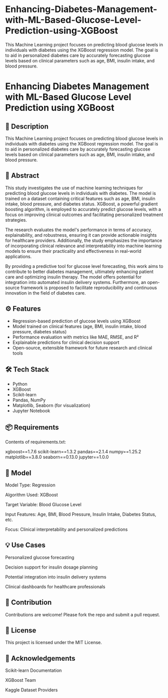 # Enhancing-Diabetes-Management-with-ML-Based-Glucose-Level-Prediction-using-XGBoost
This Machine Learning project focuses on predicting blood glucose levels in individuals with diabetes using the XGBoost regression model. The goal is to aid in personalized diabetes care by accurately forecasting glucose levels based on clinical parameters such as age, BMI, insulin intake, and blood pressure.
# Enhancing Diabetes Management with ML-Based Glucose Level Prediction using XGBoost

## 📌 Description
This Machine Learning project focuses on predicting blood glucose levels in individuals with diabetes using the XGBoost regression model. The goal is to aid in personalized diabetes care by accurately forecasting glucose levels based on clinical parameters such as age, BMI, insulin intake, and blood pressure.

## 🧠 Abstract
This study investigates the use of machine learning techniques for predicting blood glucose levels in individuals with diabetes. The model is trained on a dataset containing critical features such as age, BMI, insulin intake, blood pressure, and diabetes status. XGBoost, a powerful gradient boosting algorithm, is employed to accurately predict glucose levels, with a focus on improving clinical outcomes and facilitating personalized treatment strategies.

The research evaluates the model's performance in terms of accuracy, explainability, and robustness, ensuring it can provide actionable insights for healthcare providers. Additionally, the study emphasizes the importance of incorporating clinical relevance and interpretability into machine learning models to ensure their practicality and effectiveness in real-world applications.

By providing a predictive tool for glucose level forecasting, this work aims to contribute to better diabetes management, ultimately enhancing patient care and optimizing insulin therapy. The model offers potential for integration into automated insulin delivery systems. Furthermore, an open-source framework is proposed to facilitate reproducibility and continuous innovation in the field of diabetes care.

## ⚙️ Features
- Regression-based prediction of glucose levels using XGBoost
- Model trained on clinical features (age, BMI, insulin intake, blood pressure, diabetes status)
- Performance evaluation with metrics like MAE, RMSE, and R²
- Explainable predictions for clinical decision support
- Open-source, extensible framework for future research and clinical tools

## 🛠️ Tech Stack
- Python
- XGBoost
- Scikit-learn
- Pandas, NumPy
- Matplotlib, Seaborn (for visualization)
- Jupyter Notebook

## 📦 Requirements
Contents of requirements.txt:

xgboost==1.7.6
scikit-learn==1.3.2
pandas==2.1.4
numpy==1.25.2
matplotlib==3.8.0
seaborn==0.13.0
jupyter==1.0.0

## 🧪 Model
Model Type: Regression

Algorithm Used: XGBoost

Target Variable: Blood Glucose Level

Input Features: Age, BMI, Blood Pressure, Insulin Intake, Diabetes Status, etc.

Focus: Clinical interpretability and personalized predictions

## 💡 Use Cases
Personalized glucose forecasting

Decision support for insulin dosage planning

Potential integration into insulin delivery systems

Clinical dashboards for healthcare professionals

## 🙌 Contribution
Contributions are welcome! Please fork the repo and submit a pull request.

## 📝 License
This project is licensed under the MIT License.

## 🔗 Acknowledgements
Scikit-learn Documentation

XGBoost Team

Kaggle Dataset Providers
